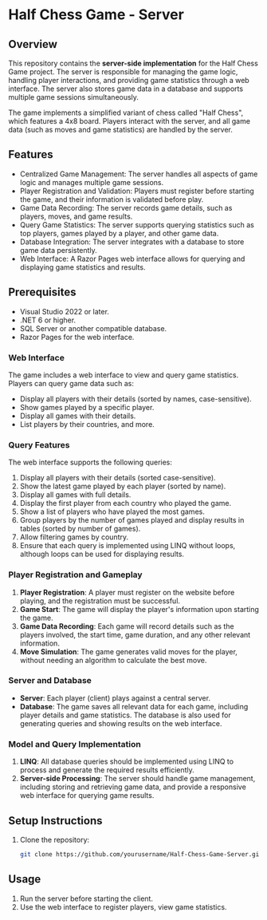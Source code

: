 # Half Chess Game - Server

## Overview
This repository contains the **server-side implementation** for the Half Chess Game project. The server is responsible for managing the game logic, handling player interactions, and providing game statistics through a web interface. The server also stores game data in a database and supports multiple game sessions simultaneously.

The game implements a simplified variant of chess called "Half Chess", which features a 4x8 board. Players interact with the server, and all game data (such as moves and game statistics) are handled by the server.

## Features
- Centralized Game Management: The server handles all aspects of game logic and manages multiple game sessions.
- Player Registration and Validation: Players must register before starting the game, and their information is validated before play.
- Game Data Recording: The server records game details, such as players, moves, and game results.
- Query Game Statistics: The server supports querying statistics such as top players, games played by a player, and other game data.
- Database Integration: The server integrates with a database to store game data persistently.
- Web Interface: A Razor Pages web interface allows for querying and displaying game statistics and results.

## Prerequisites
- Visual Studio 2022 or later.
- .NET 6 or higher.
- SQL Server or another compatible database.
- Razor Pages for the web interface.

### Web Interface
The game includes a web interface to view and query game statistics. Players can query game data such as:
- Display all players with their details (sorted by names, case-sensitive).
- Show games played by a specific player.
- Display all games with their details.
- List players by their countries, and more.

### Query Features
The web interface supports the following queries:
1. Display all players with their details (sorted case-sensitive).
2. Show the latest game played by each player (sorted by name).
3. Display all games with full details.
4. Display the first player from each country who played the game.
5. Show a list of players who have played the most games.
6. Group players by the number of games played and display results in tables (sorted by number of games).
7. Allow filtering games by country.
8. Ensure that each query is implemented using LINQ without loops, although loops can be used for displaying results.

### Player Registration and Gameplay
1. **Player Registration**: A player must register on the website before playing, and the registration must be successful.
2. **Game Start**: The game will display the player's information upon starting the game.
3. **Game Data Recording**: Each game will record details such as the players involved, the start time, game duration, and any other relevant information.
4. **Move Simulation**: The game generates valid moves for the player, without needing an algorithm to calculate the best move.

### Server and Database
- **Server**: Each player (client) plays against a central server.
- **Database**: The game saves all relevant data for each game, including player details and game statistics. The database is also used for generating queries and showing results on the web interface.

### Model and Query Implementation
1. **LINQ**: All database queries should be implemented using LINQ to process and generate the required results efficiently.
2. **Server-side Processing**: The server should handle game management, including storing and retrieving game data, and provide a responsive web interface for querying game results.


## Setup Instructions
1. Clone the repository:
   ```bash
   git clone https://github.com/yourusername/Half-Chess-Game-Server.git

## Usage
1. Run the server before starting the client.
2. Use the web interface to register players, view game statistics.
